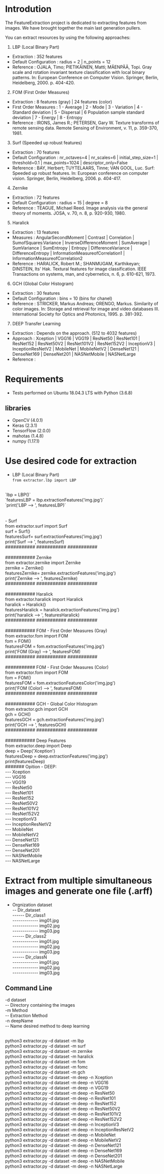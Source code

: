 # Introdution

The FeatureExtraction project is dedicated to extracting features from images. We have brought together the main last generation pullers.<br />

You can extract resources by using the following approaches:<br />

1. LBP (Local Binary Part) 
- Extraction            : 352 features 
- Default Configuration : radius = 2 | n_points = 12
- Reference             : OJALA, Timo; PIETIKÄINEN, Matti; MÄENPÄÄ, Topi. Gray scale and rotation invariant texture classification with local binary patterns. In: European Conference on Computer Vision. Springer, Berlin, Heidelberg, 2000. p. 404-420. 
  
2. FOM (First Order Measures)
- Extraction            : 8 features (gray) | 24 features (color)
- First Order Measures  : 1 - Average |  2 - Mode | 3 - Variation | 4 - Standard deviation | 5 - Dispersal | 6 Population sample standard deviation | 7 - Energy | 8 - Entropy
- Reference             : IRONS, James R.; PETERSEN, Gary W. Texture transforms of remote sensing data. Remote Sensing of Environment, v. 11, p. 359-370, 1981.

3. Surf (Speeded up robust features)
- Extraction            : 70 features
- Default Configuration : nr_octaves=4 | nr_scales=6 | initial_step_size=1 | threshold=0.1 | max_points=1024 |  descriptor_only=False
- Reference             : BAY, Herbert; TUYTELAARS, Tinne; VAN GOOL, Luc. Surf: Speeded up robust features. In: European conference on computer vision. Springer, Berlin, Heidelberg, 2006. p. 404-417.

4. Zernike
- Extraction            : 72 features
- Default Configuration : radius = 15 | degree = 8
- Reference             : TEAGUE, Michael Reed. Image analysis via the general theory of moments. JOSA, v. 70, n. 8, p. 920-930, 1980.

5. Haralick 
- Extraction            : 13 features
- Measures              : AngularSecondMoment | Contrast | Correlation | SumofSquares:Variance | InverseDifferenceMoment | SumAverage | SumVariance | SumEntropy | Entropy | DifferenceVariance | DifferenceEntropy | InformationMeasureofCorrelation1 | InformationMeasureofCorrelation2
- Reference             : HARALICK, Robert M.; SHANMUGAM, Karthikeyan; DINSTEIN, Its' Hak. Textural features for image classification. IEEE Transactions on systems, man, and cybernetics, n. 6, p. 610-621, 1973.

6. GCH (Global Color Histogram)
- Extraction            : 30 features
- Default Configuration : bins = 10 (bins for chanel)
- Reference             : STRICKER, Markus Andreas; ORENGO, Markus. Similarity of color images. In: Storage and retrieval for image and video databases III. International Society for Optics and Photonics, 1995. p. 381-392.

7. DEEP Transfer Learning
- Extraction            : Depends on the approach. (512 to 4032 features)
- Approach              : Xception | VGG16 | VGG19 | ResNet50 | ResNet101 | ResNet152 | ResNet50V2 | ResNet101V2 | ResNet152V2 | InceptionV3 | InceptionResNetV2 | MobileNet | MobileNetV2 | DenseNet121 | DenseNet169 | DenseNet201 | NASNetMobile | NASNetLarge 
- Reference             :

# Requirements
- Tests performed on Ubuntu 18.04.3 LTS with Python (3.6.8) 
## libraries
- OpenCV (4.0.1)
- Keras (2.3.1) 
- TensorFlow (2.0.0)
- mahotas (1.4.8)
- numpy (1.17.1)

# Use desired code for extraction
- LBP (Local Binary Part)<br />
`from extractor.lbp import LBP`
<br />
`lbp = LBP()`
<br />
`featuresLBP = lbp.extractionFeatures('img.jpg')`
<br />
`print('LBP --> ', featuresLBP)`
<br />
<br />
<br />
- Surf<br />
from extractor.surf import Surf<br />
surf = Surf()<br />
featuresSurf= surf.extractionFeatures('img.jpg')<br />
print('Surf --> ', featuresSurf)<br />
########### ########### ########### <br />
<br />
########### Zernike<br />
from extractor.zernike import Zernike<br />
zernike = Zernike()<br />
featuresZernike= zernike.extractionFeatures('img.jpg')<br />
print('Zernike --> ', featuresZernike)<br />
########### ########### ########### <br />
<br />
########### Haralick <br />
from extractor.haralick import Haralick<br />
haralick = Haralick()<br />
featuresHaralick = haralick.extractionFeatures('img.jpg')<br />
print('haralick --> ', featuresHaralick)<br />
########### ########### ###########  <br />
<br />
########### FOM - First Order Measures (Gray)<br />
from extractor.fom import FOM<br />
fom = FOM()<br />
featuresFOM = fom.extractionFeatures('img.jpg')<br />
print('FOM (Gray) --> ', featuresFOM)<br />
########### ########### ###########  <br />
<br />
########### FOM - First Order Measures (Color)<br />
from extractor.fom import FOM<br />
fom = FOM()<br />
featuresFOM = fom.extractionFeaturesColor('img.jpg')<br />
print('FOM (Color) --> ', featuresFOM)<br />
########### ########### ###########  <br />
<br />
########### GCH - Global Color Histogram<br />
from extractor.gch import GCH<br />
gch = GCH()<br />
featuresGCH = gch.extractionFeatures('img.jpg')<br />
print('GCH --> ', featuresGCH)<br />
########### ########### ###########  <br />
<br />
########### Deep Features  <br />
from extractor.deep import Deep<br />
deep = Deep('Xception')<br />
featuresDeep = deep.extractionFeatures('img.jpg')<br />
print(featuresDeep)<br />
####### Opition - DEEP:<br />
--- Xception<br />
--- VGG16<br />
--- VGG19 <br />
--- ResNet50 <br />
--- ResNet101<br />
--- ResNet152<br />
--- ResNet50V2<br />
--- ResNet101V2<br />
--- ResNet152V2<br />
--- InceptionV3<br />
--- InceptionResNetV2<br />
--- MobileNet<br />
--- MobileNetV2<br />
--- DenseNet121<br />
--- DenseNet169<br />
--- DenseNet201<br />
--- NASNetMobile<br />
--- NASNetLarge<br />


# Extract from multiple simultaneous images and generate one file (.arff)
- Orgnization dataset<br />
-- Dir_dataset<br />
------ Dir_class1<br />
------------- img01.jpg<br />
------------- img02.jpg<br />
------------- img03.jpg<br />
------ Dir_class2<br />
------------- img01.jpg<br />
------------- img02.jpg<br />
------------- img03.jpg<br />
------ Dir_classN<br />
------------- img01.jpg<br />
------------- img02.jpg<br />
------------- img03.jpg<br />

## Command Line

-d dataset<br />
-- Directory containing the images <br />
-m Method<br />
-- Extraction Method<br />
-n deepName<br />
-- Name desired method to deep learning<br />
<br />

python3 extractor.py -d dataset -m lbp <br />
python3 extractor.py -d dataset -m surf <br />
python3 extractor.py -d dataset -m zernike <br />
python3 extractor.py -d dataset -m haralick <br />
python3 extractor.py -d dataset -m fom <br />
python3 extractor.py -d dataset -m fomc <br />
python3 extractor.py -d dataset -m gch <br />
python3 extractor.py -d dataset -m deep -n Xception<br />
python3 extractor.py -d dataset -m deep -n VGG16<br />
python3 extractor.py -d dataset -m deep -n VGG19<br />
python3 extractor.py -d dataset -m deep -n ResNet50<br />
python3 extractor.py -d dataset -m deep -n ResNet101<br />
python3 extractor.py -d dataset -m deep -n ResNet152<br />
python3 extractor.py -d dataset -m deep -n ResNet50V2<br />
python3 extractor.py -d dataset -m deep -n ResNet101V2<br />
python3 extractor.py -d dataset -m deep -n ResNet152V2<br />
python3 extractor.py -d dataset -m deep -n InceptionV3<br />
python3 extractor.py -d dataset -m deep -n InceptionResNetV2<br />
python3 extractor.py -d dataset -m deep -n MobileNet<br />
python3 extractor.py -d dataset -m deep -n MobileNetV2<br />
python3 extractor.py -d dataset -m deep -n DenseNet121<br />
python3 extractor.py -d dataset -m deep -n DenseNet169<br />
python3 extractor.py -d dataset -m deep -n DenseNet201<br />
python3 extractor.py -d dataset -m deep -n NASNetMobile<br />
python3 extractor.py -d dataset -m deep -n NASNetLarge<br />
